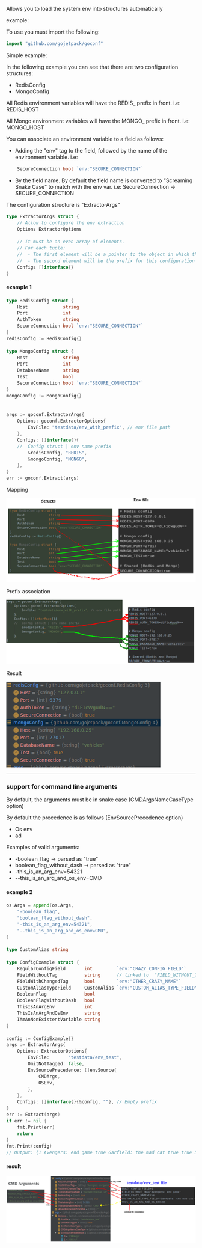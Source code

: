 Allows you to load the system env into structures automatically  


example:

To use you must import the following:

```go
import "github.com/gojetpack/goconf"
```

Simple example:

In the following example you can see that there are two configuration structures:
- RedisConfig
- MongoConfig

All Redis environment variables will have the REDIS_ prefix in front. i.e: REDIS_HOST

All Mongo environment variables will have the MONGO_ prefix in front. i.e: MONGO_HOST 

You can associate an environment variable to a field as follows:

- Adding the "env" tag to the field, followed by the name of the environment variable. i.e:
```go    
    SecureConnection bool `env:"SECURE_CONNECTION"`
 ```
- By the field name. By default the field name is converted to "Screaming Snake Case" to match with the env var. 
i.e: SecureConnection -> SECURE_CONNECTION

The configuration structure is "ExtractorArgs"

```go
type ExtractorArgs struct {
	// Allow to configure the env extraction
	Options ExtractorOptions

	// It must be an even array of elements.
	// For each tuple:
	//  - The first element will be a pointer to the object in which the configuration will be saved.
	//  - The second element will be the prefix for this configuration
	Configs []interface{}
}
```

#### example 1

```go
type RedisConfig struct {
    Host             string
    Port             int
    AuthToken        string
    SecureConnection bool `env:"SECURE_CONNECTION"`
}
redisConfig := RedisConfig{}

type MongoConfig struct {
    Host             string
    Port             int
    DatabaseName     string
    Test             bool
    SecureConnection bool `env:"SECURE_CONNECTION"`
}
mongoConfig := MongoConfig{}


args := goconf.ExtractorArgs{
    Options: goconf.ExtractorOptions{
        EnvFile: "testdata/env_with_prefix", // env file path
    },
    Configs: []interface{}{
    //  Config struct | env name prefix
        &redisConfig, "REDIS",
        &mongoConfig, "MONGO",
    },
}
err := goconf.Extract(args)
```

Mapping

![](doc/map.png)

Prefix association

![](doc/prefix.png)

Result

![](doc/result.png)



-----


### support for command line arguments

By default, the arguments must be in snake case (CMDArgsNameCaseType option)

By default the precedence is as follows (EnvSourcePrecedence option)
- Os env
- ad

Examples of valid arguments:
- -boolean_flag -> parsed as "true"
- boolean_flag_without_dash -> parsed as "true"
- -this_is_an_arg_env=54321
- --this_is_an_arg_and_os_env=CMD


#### example 2

```go
os.Args = append(os.Args,
    "-boolean_flag",
    "boolean_flag_without_dash",
    "-this_is_an_arg_env=54321",
    "--this_is_an_arg_and_os_env=CMD",
)

type CustomAlias string

type ConfigExample struct {
    RegularConfigField       int         `env:"CRAZY_CONFIG_FIELD"`
    FieldWithoutTag          string      // linked to  "FIELD_WITHOUT_TAG" env var
    FieldWithChangedTag      bool        `env:"OTHER_CRAZY_NAME"`
    CustomAliasTypeField     CustomAlias `env:"CUSTOM_ALIAS_TYPE_FIELD"`
    BooleanFlag              bool
    BooleanFlagWithoutDash   bool
    ThisIsAnArgEnv           int
    ThisIsAnArgAndOsEnv      string
    IAmAnNonExistentVariable string
}

config := ConfigExample{}
args := ExtractorArgs{
    Options: ExtractorOptions{
        EnvFile:       "testdata/env_test",
        OmitNotTagged: false,
        EnvSourcePrecedence: []envSource{
            CMDArgs,
            OSEnv,
        },
    },
    Configs: []interface{}{&config, ""}, // Empty prefix
}
err := Extract(args)
if err != nil {
    fmt.Print(err)
    return
}
fmt.Print(config)
// Output: {1 Avengers: end game true Garfield: the mad cat true true 54321 CMD }
```
#### result
![](doc/map2.png)